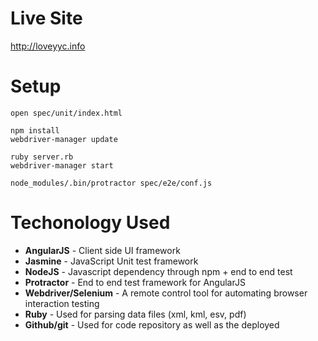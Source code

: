 Live Site
=========
http://loveyyc.info


Setup
=====


```
open spec/unit/index.html

npm install
webdriver-manager update

ruby server.rb
webdriver-manager start

node_modules/.bin/protractor spec/e2e/conf.js

```

Techonology Used
================

* __AngularJS__ - Client side UI framework
* __Jasmine__ - JavaScript Unit test framework
* __NodeJS__ - Javascript dependency through npm + end to end test
* __Protractor__ - End to end test framework for AngularJS
* __Webdriver/Selenium__ - A remote control tool for automating browser interaction testing
* __Ruby__ - Used for parsing data files (xml, kml, esv, pdf)
* __Github/git__ - Used for code repository as well as the deployed
